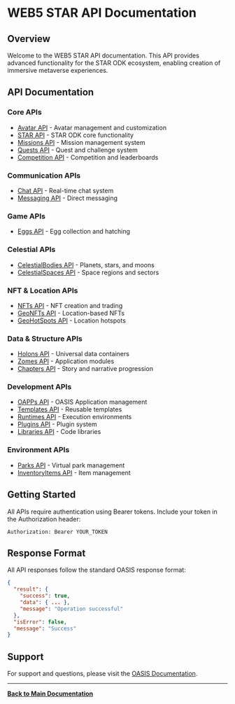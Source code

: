 # WEB5 STAR API Documentation

## Overview

Welcome to the WEB5 STAR API documentation. This API provides advanced functionality for the STAR ODK ecosystem, enabling creation of immersive metaverse experiences.

## API Documentation

### Core APIs
- [Avatar API](Avatar-API.md) - Avatar management and customization
- [STAR API](STAR-API.md) - STAR ODK core functionality
- [Missions API](Missions-API.md) - Mission management system
- [Quests API](Quests-API.md) - Quest and challenge system
- [Competition API](Competition-API.md) - Competition and leaderboards

### Communication APIs
- [Chat API](Chat-API.md) - Real-time chat system
- [Messaging API](Messaging-API.md) - Direct messaging

### Game APIs
- [Eggs API](Eggs-API.md) - Egg collection and hatching

### Celestial APIs
- [CelestialBodies API](CelestialBodies-API.md) - Planets, stars, and moons
- [CelestialSpaces API](CelestialSpaces-API.md) - Space regions and sectors

### NFT & Location APIs
- [NFTs API](NFTs-API.md) - NFT creation and trading
- [GeoNFTs API](GeoNFTs-API.md) - Location-based NFTs
- [GeoHotSpots API](GeoHotSpots-API.md) - Location hotspots

### Data & Structure APIs
- [Holons API](Holons-API.md) - Universal data containers
- [Zomes API](Zomes-API.md) - Application modules
- [Chapters API](Chapters-API.md) - Story and narrative progression

### Development APIs
- [OAPPs API](OAPPs-API.md) - OASIS Application management
- [Templates API](Templates-API.md) - Reusable templates
- [Runtimes API](Runtimes-API.md) - Execution environments
- [Plugins API](Plugins-API.md) - Plugin system
- [Libraries API](Libraries-API.md) - Code libraries

### Environment APIs
- [Parks API](Parks-API.md) - Virtual park management
- [InventoryItems API](InventoryItems-API.md) - Item management

## Getting Started

All APIs require authentication using Bearer tokens. Include your token in the Authorization header:

```http
Authorization: Bearer YOUR_TOKEN
```

## Response Format

All API responses follow the standard OASIS response format:

```json
{
  "result": {
    "success": true,
    "data": { ... },
    "message": "Operation successful"
  },
  "isError": false,
  "message": "Success"
}
```

## Support

For support and questions, please visit the [OASIS Documentation](../../DEVELOPER_DOCUMENTATION_INDEX.md).

---

**[Back to Main Documentation](../README.md)**